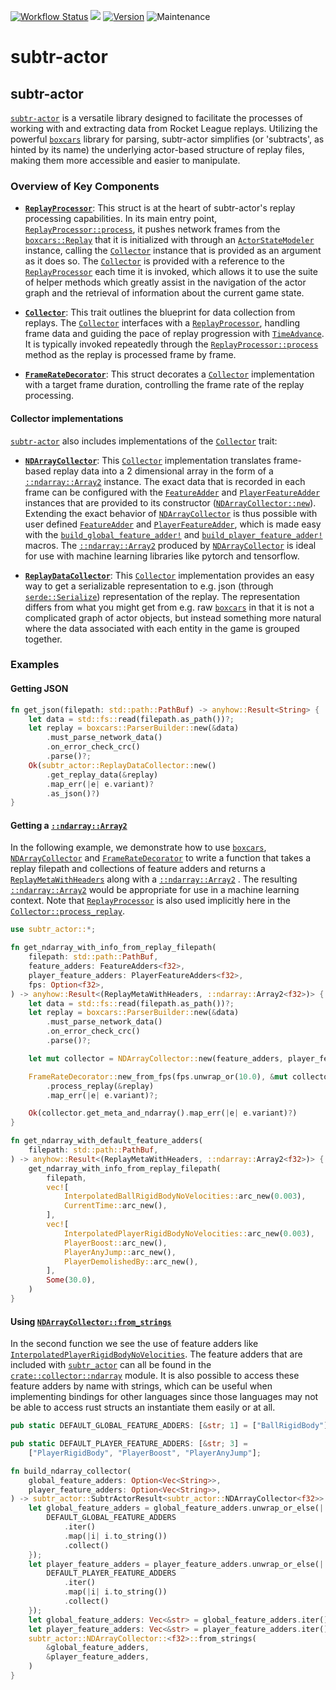 [![Workflow Status](https://github.com/rlrml/subtr-actor/workflows/main/badge.svg)](https://github.com/rlrml/subtr-actor/actions?query=workflow%3A%22main%22) [![](https://docs.rs/subtr-actor/badge.svg)](https://docs.rs/subtr-actor) [![Version](https://img.shields.io/crates/v/subtr-actor.svg?style=flat-square)](https://crates.io/crates/subtr-actor) ![Maintenance](https://img.shields.io/badge/maintenance-actively--developed-brightgreen.svg)
# subtr-actor

## subtr-actor

[`subtr-actor`][1] is a versatile library designed to facilitate the
processes of working with and extracting data from Rocket League replays.
Utilizing the powerful [`boxcars`][2] library for parsing, subtr-actor
simplifies (or 'subtracts', as hinted by its name) the underlying
actor-based structure of replay files, making them more accessible and
easier to manipulate.

### Overview of Key Components

- **[`ReplayProcessor`][3]**: This struct is at the heart of subtr-actor's
replay processing capabilities. In its main entry point,
[`ReplayProcessor::process`][4], it pushes network frames from the
[`boxcars::Replay`][5] that it is initialized with through an
[`ActorStateModeler`][6] instance, calling the [`Collector`][7] instance that is
provided as an argument as it does so. The [`Collector`][7] is provided with a
reference to the [`ReplayProcessor`][3] each time it is invoked, which
allows it to use the suite of helper methods which greatly assist in the
navigation of the actor graph and the retrieval of information about the current
game state.

- **[`Collector`][7]**: This trait outlines the blueprint for data collection
from replays. The [`Collector`][7] interfaces with a [`ReplayProcessor`][3],
handling frame data and guiding the pace of replay progression with
[`TimeAdvance`][8]. It is typically invoked repeatedly through the
[`ReplayProcessor::process`][4] method as the replay is processed frame by
frame.

- **[`FrameRateDecorator`][9]**: This struct decorates a [`Collector`][7]
implementation with a target frame duration, controlling the frame rate of
the replay processing.

#### Collector implementations

[`subtr-actor`][1] also includes implementations of the [`Collector`][7] trait:

- **[`NDArrayCollector`][10]**: This [`Collector`][7] implementation translates
frame-based replay data into a 2 dimensional array in the form of a
[`::ndarray::Array2`][11] instance. The exact data that is recorded in each
frame can be configured with the [`FeatureAdder`][12] and [`PlayerFeatureAdder`][13]
instances that are provided to its constructor ([`NDArrayCollector::new`][14]).
Extending the exact behavior of [`NDArrayCollector`][10] is thus possible with
user defined [`FeatureAdder`][12] and [`PlayerFeatureAdder`][13], which is made easy
with the [`build_global_feature_adder!`][15] and [`build_player_feature_adder!`][16]
macros. The [`::ndarray::Array2`][11] produced by [`NDArrayCollector`][10] is ideal
for use with machine learning libraries like pytorch and tensorflow.

- **[`ReplayDataCollector`][17]**: This [`Collector`][7] implementation provides
an easy way to get a serializable representation to e.g. json (through [`serde::Serialize`][18])
representation of the replay. The representation differs from what you might get
from e.g. raw [`boxcars`][2] in that it is not a complicated graph of actor
objects, but instead something more natural where the data associated with each
entity in the game is grouped together.

### Examples

#### Getting JSON

```rust
fn get_json(filepath: std::path::PathBuf) -> anyhow::Result<String> {
    let data = std::fs::read(filepath.as_path())?;
    let replay = boxcars::ParserBuilder::new(&data)
        .must_parse_network_data()
        .on_error_check_crc()
        .parse()?;
    Ok(subtr_actor::ReplayDataCollector::new()
        .get_replay_data(&replay)
        .map_err(|e| e.variant)?
        .as_json()?)
}
```

#### Getting a [`::ndarray::Array2`][11]

In the following example, we demonstrate how to use [`boxcars`][2],
[`NDArrayCollector`][10] and [`FrameRateDecorator`][9] to write a function that
takes a replay filepath and collections of feature adders and returns a
[`ReplayMetaWithHeaders`][19] along with a [`::ndarray::Array2`][11] . The resulting
[`::ndarray::Array2`][11] would be appropriate for use in a machine learning
context. Note that [`ReplayProcessor`][3] is also used implicitly here in the
[`Collector::process_replay`][20].

```rust
use subtr_actor::*;

fn get_ndarray_with_info_from_replay_filepath(
    filepath: std::path::PathBuf,
    feature_adders: FeatureAdders<f32>,
    player_feature_adders: PlayerFeatureAdders<f32>,
    fps: Option<f32>,
) -> anyhow::Result<(ReplayMetaWithHeaders, ::ndarray::Array2<f32>)> {
    let data = std::fs::read(filepath.as_path())?;
    let replay = boxcars::ParserBuilder::new(&data)
        .must_parse_network_data()
        .on_error_check_crc()
        .parse()?;

    let mut collector = NDArrayCollector::new(feature_adders, player_feature_adders);

    FrameRateDecorator::new_from_fps(fps.unwrap_or(10.0), &mut collector)
        .process_replay(&replay)
        .map_err(|e| e.variant)?;

    Ok(collector.get_meta_and_ndarray().map_err(|e| e.variant)?)
}

fn get_ndarray_with_default_feature_adders(
    filepath: std::path::PathBuf,
) -> anyhow::Result<(ReplayMetaWithHeaders, ::ndarray::Array2<f32>)> {
    get_ndarray_with_info_from_replay_filepath(
        filepath,
        vec![
            InterpolatedBallRigidBodyNoVelocities::arc_new(0.003),
            CurrentTime::arc_new(),
        ],
        vec![
            InterpolatedPlayerRigidBodyNoVelocities::arc_new(0.003),
            PlayerBoost::arc_new(),
            PlayerAnyJump::arc_new(),
            PlayerDemolishedBy::arc_new(),
        ],
        Some(30.0),
    )
}
```

#### Using [`NDArrayCollector::from_strings`][21]

In the second function we see the use of feature adders like
[`InterpolatedPlayerRigidBodyNoVelocities`][22]. The feature adders that are
included with [`subtr_actor`][1] can all be found in the
[`crate::collector::ndarray`][23] module. It is also possible to access these
feature adders by name with strings, which can be useful when implementing
bindings for other languages since those languages may not be able to access
rust structs an instantiate them easily or at all.

```rust
pub static DEFAULT_GLOBAL_FEATURE_ADDERS: [&str; 1] = ["BallRigidBody"];

pub static DEFAULT_PLAYER_FEATURE_ADDERS: [&str; 3] =
    ["PlayerRigidBody", "PlayerBoost", "PlayerAnyJump"];

fn build_ndarray_collector(
    global_feature_adders: Option<Vec<String>>,
    player_feature_adders: Option<Vec<String>>,
) -> subtr_actor::SubtrActorResult<subtr_actor::NDArrayCollector<f32>> {
    let global_feature_adders = global_feature_adders.unwrap_or_else(|| {
        DEFAULT_GLOBAL_FEATURE_ADDERS
            .iter()
            .map(|i| i.to_string())
            .collect()
    });
    let player_feature_adders = player_feature_adders.unwrap_or_else(|| {
        DEFAULT_PLAYER_FEATURE_ADDERS
            .iter()
            .map(|i| i.to_string())
            .collect()
    });
    let global_feature_adders: Vec<&str> = global_feature_adders.iter().map(|s| &s[..]).collect();
    let player_feature_adders: Vec<&str> = player_feature_adders.iter().map(|s| &s[..]).collect();
    subtr_actor::NDArrayCollector::<f32>::from_strings(
        &global_feature_adders,
        &player_feature_adders,
    )
}
```

[1]: https://docs.rs/subtr-actor/latest/subtr_actor/
[2]: https://docs.rs/boxcars/latest/boxcars/
[3]: https://docs.rs/subtr-actor/latest/subtr_actor/processor/struct.ReplayProcessor.html
[4]: https://docs.rs/subtr-actor/latest/subtr_actor/processor/struct.ReplayProcessor.html#method.process
[5]: https://docs.rs/boxcars/latest/boxcars/struct.Replay.html
[6]: https://docs.rs/subtr-actor/latest/subtr_actor/actor_state/struct.ActorStateModeler.html
[7]: https://docs.rs/subtr-actor/latest/subtr_actor/collector/trait.Collector.html
[8]: https://docs.rs/subtr-actor/latest/subtr_actor/collector/decorator/struct.TimeAdvance.html
[9]: https://docs.rs/subtr-actor/latest/subtr_actor/collector/decorator/struct.FrameRateDecorator.html
[10]: https://docs.rs/subtr-actor/latest/subtr_actor/collector/ndarray/struct.NDArrayCollector.html
[11]: https://docs.rs/ndarray/latest/ndarray/type.Array2.html
[12]: https://docs.rs/subtr-actor/latest/subtr_actor/collector/ndarray/trait.FeatureAdder.html
[13]: https://docs.rs/subtr-actor/latest/subtr_actor/collector/ndarray/trait.PlayerFeatureAdder.html
[14]: https://docs.rs/subtr-actor/latest/subtr_actor/collector/ndarray/struct.NDArrayCollector.html#method.new
[15]: https://docs.rs/subtr-actor/latest/subtr_actor/macro.build_global_feature_adder.html
[16]: https://docs.rs/subtr-actor/latest/subtr_actor/macro.build_player_feature_adder.html
[17]: https://docs.rs/subtr-actor/latest/subtr_actor/collector/replay_data/struct.ReplayDataCollector.html
[18]: https://docs.rs/serde/latest/serde/trait.Serialize.html
[19]: https://docs.rs/subtr-actor/latest/subtr_actor/collector/ndarray/struct.ReplayMetaWithHeaders.html
[20]: https://docs.rs/subtr-actor/latest/subtr_actor/collector/trait.Collector.html#method.process_replay
[21]: https://docs.rs/subtr-actor/latest/subtr_actor/collector/ndarray/struct.NDArrayCollector.html#method.from_strings
[22]: https://docs.rs/subtr-actor/latest/subtr_actor/collector/ndarray/struct.InterpolatedPlayerRigidBodyNoVelocities.html
[23]: https://docs.rs/subtr-actor/latest/subtr_actor/collector/ndarray/index.html
